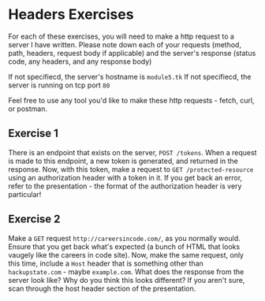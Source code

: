 # Headers Exercises

For each of these exercises, you will need to make a http request to a server I have written. Please
note down each of your requests (method, path, headers, request body if applicable) and the server's
response (status code, any headers, and any response body)

If not specifiecd, the server's hostname is `module5.tk`
If not specifiecd, the server is running on tcp port `80`

Feel free to use any tool you'd like to make these http requests - fetch, curl, or postman.

## Exercise 1
There is an endpoint that exists on the server, `POST /tokens`. When a request is made to this
endpoint, a new token is generated, and returned in the response. Now, with this token, make a
request to `GET /protected-resource` using an authorization header with a token in it. If you get
back an error, refer to the presentation - the format of the authorization header is very
particular!

## Exercise 2
Make a `GET` request `http://careersincode.com/`, as you normally would. Ensure that you get back
what's expected (a bunch of HTML that looks vaugely like the careers in code site). Now, make the
same request, only this time, include a `Host` header that is something other than
`hackupstate.com` - maybe `example.com`. What does the response from the server look like? Why do
you think this looks different? If you aren't sure, scan through the host header section of the
presentation.

